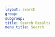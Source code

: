 ```yaml
---
layout: search
group:
subgroup: 
title: Search Results
menu_title: Search
---
```

<div id="search-results" class="loading">
    <!--Google Custom Search-->
    <script>
        (function() {
            var cx = '006011020849936972588:wcszftq1p64';
            var gcse = document.createElement('script');
            gcse.type = 'text/javascript';
            gcse.async = true;
            gcse.src = 'https://cse.google.com/cse.js?cx=' + cx;
            var s = document.getElementsByTagName('script')[0];
            s.parentNode.insertBefore(gcse, s);
            $("#search-results").removeClass("loading");
            })();
    </script>
    <gcse:search></gcse:search>
</div>
